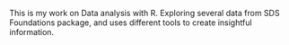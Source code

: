 This is my work on Data analysis with R.
Exploring several data from SDS Foundations package, and uses different tools to create insightful information.
